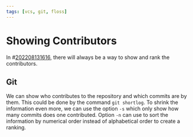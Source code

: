 ```yaml
---
tags: [vcs, git, floss]
---
```


# Showing Contributors

In #[202208131616](202208131616.md), there will always be a way to show and rank the
contributors.

## Git

We can show who contributes to the repository and which commits are by them.
This could be done by the command `git shortlog`. To shrink the information even
more, we can use the option `-s` which only show how many commits does one
contributed. Option `-n` can use to sort the information by numerical order
instead of alphabetical order to create a ranking.
